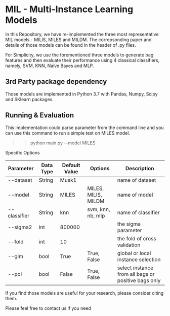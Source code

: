 # MIL - Multi-Instance Learning Models
In this Repository, we have re-implemented the three most representative MIL models - MILIS, MILES and MILDM. The correpsonding paper and details of those models can be found in the header of .py files.

For Simplicity, we use the forementioned three models to generate bag features and then evaluate their performance using 4 classical classifiers, namely, SVM, KNN, Naïve Bayes and MLP.

## 3rd Party package dependency
Those models are implemented in Python 3.7 with Pandas, Numpy, Scipy and SKlearn packages.

## Running & Evaluation
This implementation could parse parameter from the command line and you can use this command to run a simple test on MILES model.

>> python main.py --model MILES

Specific Options

| Parameter    | Data Type | Default Value | Options             | Description                                         |
| ------------ | --------- | ------------- | ------------------- | --------------------------------------------------- |
| --dataset    | String    | Musk1         |                     | name of dataset                                     |
| --model      | String    | MILES         | MILES, MILIS, MILDM | name of model                                       |
| --classifier | String    | knn           | svm, knn, nb, mlp   | name of classifier                                  |
| --sigma2     | int       | 800000        |                     | the sigma parameter                                 |
| --fold       | int       | 10            |                     | the fold of cross validation                        |
| --glm        | bool      | True          | True, False         | global or local instance selection                  |
| --pol        | bool      | False         | True, False         | select instance from all bags or positive bags only |

If you find those models are useful for your research, please consider citing them.

Please feel free to contact us if you need

